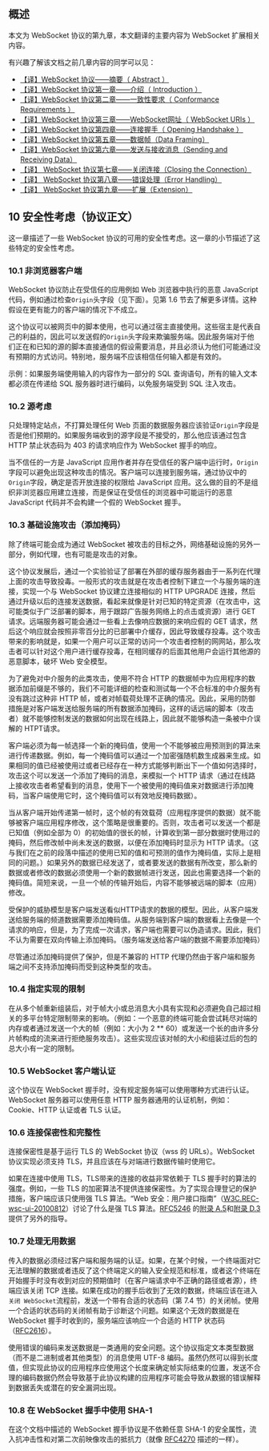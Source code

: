 
## 概述

本文为 WebSocket 协议的第九章，本文翻译的主要内容为 WebSocket 扩展相关内容。

有兴趣了解该文档之前几章内容的同学可以见：

- [【译】WebSocket 协议——摘要（ Abstract ）][1]
- [【译】WebSocket 协议第一章——介绍（ Introduction ）][2]
- [【译】WebSocket 协议第二章——一致性要求（ Conformance Requirements ）][3]
- [【译】WebSocket 协议第三章——WebSocket网址（ WebSocket URIs ）][4]
- [【译】WebSocket 协议第四章——连接握手（ Opening Handshake ）][5]
- [【译】WebSocket 协议第五章——数据帧（Data Framing）][6]
- [【译】WebSocket 协议第六章——发送与接收消息（Sending and Receiving Data）][7]
- [【译】 WebSocket 协议第七章——关闭连接（Closing the Connection）][8]
- [【译】 WebSocket 协议第八章——错误处理（Error Handling）][9]
- [【译】 WebSocket 协议第九章——扩展（Extension）][10]

## 10 安全性考虑（协议正文）

这一章描述了一些 WebSocket 协议的可用的安全性考虑。这一章的小节描述了这些特定的安全性考虑。

### 10.1 非浏览器客户端

WebSocket 协议防止在受信任的应用例如 Web 浏览器中执行的恶意 JavaScript 代码，例如通过检查`Origin`头字段（见下面）。见第 1.6 节去了解更多详情。这种假设在更有能力的客户端的情况下不成立。

这个协议可以被网页中的脚本使用，也可以通过宿主直接使用。这些宿主是代表自己的利益的，因此可以发送假的`Origin`头字段来欺骗服务端。因此服务端对于他们正在和已知的源的脚本直接通信的假设需要消息，并且必须认为他们可能通过没有预期的方式访问。特别地，服务端不应该相信任何输入都是有效的。

示例：如果服务端使用输入的内容作为一部分的 SQL 查询语句，所有的输入文本都必须在传递给 SQL 服务器时进行编码，以免服务端受到 SQL 注入攻击。

### 10.2 源考虑

只处理特定站点，不打算处理任何 Web 页面的数据服务器应该验证`Origin`字段是否是他们预期的。如果服务端收到的源字段是不接受的，那么他应该通过包含 HTTP 禁止状态码为 403 的请求响应作为 WebSocket 握手的响应。

当不信任的一方是 JavaScript 应用作者并存在受信任的客户端中运行时，`Origin`字段可以避免出现这种攻击的情况。客户端可以连接到服务端，通过协议中的`Origin`字段，确定是否开放连接的权限给 JavaScript 应用。这么做的目的不是组织非浏览器应用建立连接，而是保证在受信任的浏览器中可能运行的恶意 JavaScript 代码并不会构建一个假的 WebSocket 握手。

### 10.3 基础设施攻击（添加掩码）

除了终端可能会成为通过 WebSocket 被攻击的目标之外，网络基础设施的另外一部分，例如代理，也有可能是攻击的对象。

这个协议发展后，通过一个实验验证了部署在外部的缓存服务器由于一系列在代理上面的攻击导致投毒。一般形式的攻击就是在攻击者控制下建立一个与服务端的连接，实现一个与 WebSocket 协议建立连接相似的 HTTP UPGRADE 连接，然后通过升级以后的连接发送数据，看起来就像是针对已知的特定资源（在攻击中，这可能类似于广泛部署的脚本，用于跟踪广告服务网络上的点击或资源）进行 GET 请求。远端服务器可能会通过一些看上去像响应数据的来响应假的 GET 请求，然后这个响应就会按照非零百分比的已部署中介缓存，因此导致缓存投毒。这个攻击带来的影响就是，如果一个用户可以正常的访问一个攻击者控制的网网站，那么攻击者可以针对这个用户进行缓存投毒，在相同缓存的后面其他用户会运行其他源的恶意脚本，破坏 Web 安全模型。

为了避免对中介服务的此类攻击，使用不符合 HTTP 的数据帧中为应用程序的数据添加前缀是不够的，我们不可能详细的检查和测试每一个不合标准的中介服务有没有跳过这种非 HTTP 帧，或者对帧载荷处理不正确的情况。因此，采用的防御措施是对客户端发送给服务端的所有数据添加掩码，这样的话远端的脚本（攻击者）就不能够控制发送的数据如何出现在线路上，因此就不能够构造一条被中介误解的 HTPT请求。

客户端必须为每一帧选择一个新的掩码值，使用一个不能够被应用预测到的算法来进行传递数据。例如，每一个掩码值可以通过一个加密强随机数生成器来生成。如果相同的值已经被使用过或者已经存在一种方式能够判断出下一个值如何选择时，攻击这个可以发送一个添加了掩码的消息，来模拟一个 HTTP 请求（通过在线路上接收攻击者希望看到的消息，使用下一个被使用的掩码值来对数据进行添加掩码，当客户端使用它时，这个掩码值可以有效地反掩码数据）。

当从客户端开始传递第一帧时，这个帧的有效载荷（应用程序提供的数据）就不能够被客户端应用程序修改，这个策略是很重要的。否则，攻击者可以发送一个都是已知值（例如全部为 0）的初始值的很长的帧，计算收到第一部分数据时使用过的掩码，然后修改帧中尚未发送的数据，以便在添加掩码时显示为 HTTP 请求。（这与我们在之前的段落中描述的使用已知的值和可预测的值作为掩码值，实际上是相同的问题。）如果另外的数据已经发送了，或者要发送的数据有所改变，那么新的数据或者修改的数据必须使用一个新的数据帧进行发送，因此也需要选择一个新的掩码值。简短来说，一旦一个帧的传输开始后，内容不能够被远端的脚本（应用）修改。

受保护的威胁模型是客户端发送看似HTTP请求的数据的模型。因此，从客户端发送给服务端的频道数据需要添加掩码值。从服务端到客户端的数据看上去像是一个请求的响应，但是，为了完成一次请求，客户端也需要可以伪造请求。因此，我们不认为需要在双向传输上添加掩码。（服务端发送给客户端的数据不需要添加掩码）

尽管通过添加掩码提供了保护，但是不兼容的 HTTP 代理仍然由于客户端和服务端之间不支持添加掩码而受到这种类型的攻击。

### 10.4 指定实现的限制

在从多个帧重新组装后，对于帧大小或总消息大小具有实现和必须避免自己超过相关的多平台特定限制带来的影响。（例如：一个恶意的终端可能会尝试耗尽对端的内存或者通过发送一个大的帧（例如：大小为 2 \*\* 60）或发送一个长的由许多分片帧构成的流来进行拒绝服务攻击）。这些实现应该对帧的大小和组装过后的包的总大小有一定的限制。

### 10.5 WebSocket 客户端认证

这个协议在 WebSocket 握手时，没有规定服务端可以使用哪种方式进行认证。WebSocket 服务器可以使用任意 HTTP 服务器通用的认证机制，例如： Cookie、HTTP 认证或者 TLS 认证。

### 10.6 连接保密性和完整性

连接保密性是基于运行 TLS 的 WebSocket 协议（wss 的 URLs）。WebSocket 协议实现必须支持 TLS，并且应该在与对端进行数据传输时使用它。

如果在连接中使用 TLS，TLS带来的连接的收益非常依赖于 TLS 握手时的算法的强度。例如，一些 TLS 的加密算法不提供连接保密性。为了实现合理登记的保护措施，客户端应该只使用强 TLS 算法。“Web 安全：用户接口指南”（[W3C.REC-wsc-ui-20100812][11]）讨论了什么是强 TLS 算法。[RFC5246][12] 的[附录 A.5][13]和[附录 D.3][14]提供了另外的指导。

### 10.7 处理无用数据

传入的数据必须经过客户端和服务端的认证。如果，在某个时候，一个终端面对它无法理解的数据或者违反了这个终端定义的输入安全规范和标准，或者这个终端在开始握手时没有收到对应的预期值时（在客户端请求中不正确的路径或者源），终端应该关闭 TCP 连接。如果在成功的握手后收到了无效的数据，终端应该在进入`关闭 WebSocket`流程前，发送一个带有合适的状态码（第 7.4 节）的关闭帧。使用一个合适的状态码的关闭帧有助于诊断这个问题。如果这个无效的数据是在 WebSocket 握手时收到的，服务端应该响应一个合适的 HTTP 状态码（[RFC2616][15]）。

使用错误的编码来发送数据是一类通用的安全问题。这个协议指定文本类型数据（而不是二进制或者其他类型）的消息使用 UTF-8 编码。虽然仍然可以得到长度值，但实现此协议的应用程序应使用这个长度来确定帧实际结束的位置，发送不合理的编码数据仍然会导致基于此协议构建的应用程序可能会导致从数据的错误解释到数据丢失或潜在的安全漏洞出现。

### 10.8 在 WebSocket 握手中使用 SHA-1

在这个文档中描述的 WebSocket 握手协议是不依赖任意 SHA-1 的安全属性，流入抗冲击性和对第二次前映像攻击的抵抗力（就像 [RFC4270][16] 描述的一样）。



[1]:	https://juejin.im/post/5b12966fe51d450689495e41
[2]:	https://juejin.im/post/5b1a7189e51d45068b496cf0
[3]:	https://juejin.im/post/5b1e6beae51d4506b62cbd64
[4]:	https://juejin.im/post/5b226d716fb9a00e594c5da5
[5]:	https://juejin.im/post/5b2b9850518825748e545d23
[6]:	https://juejin.im/post/5c32f906f265da6136229fac
[7]:	https://juejin.im/post/5c33648b6fb9a049b2220bb7
[8]:	https://juejin.im/post/5c3c3982f265da613f2fafe4
[9]:	https://juejin.im/post/5c4c1d8cf265da61285a759d
[10]:	https://juejin.im/post/5c4c8b82f265da616a4801ca
[11]:	https://tools.ietf.org/html/rfc6455#ref-W3C.REC-wsc-ui-20100812
[12]:	https://tools.ietf.org/html/rfc5246
[13]:	https://tools.ietf.org/html/rfc6455#appendix-A.5
[14]:	https://tools.ietf.org/html/rfc6455#appendix-D.3
[15]:	https://tools.ietf.org/html/rfc2616
[16]:	https://tools.ietf.org/html/rfc4270